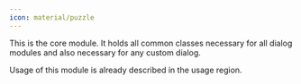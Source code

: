 ```yaml
---
icon: material/puzzle
---
```


This is the core module. It holds all common classes necessary for all dialog modules and also necessary for any custom dialog.

Usage of this module is already described in the usage region.